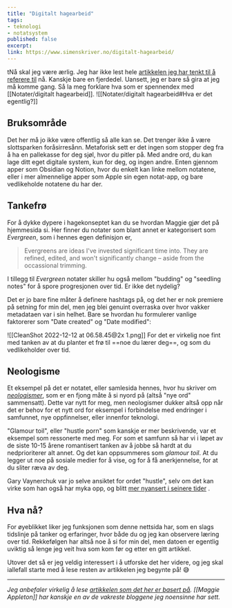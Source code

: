 ```yaml
---
title: "Digitalt hagearbeid"
tags: 
- teknologi
- notatsystem
published: false
excerpt: 
link: https://www.simenskriver.no/digitalt-hagearbeid/
---
```

tNå skal jeg være ærlig. Jeg har ikke lest hele [artikkelen jeg har tenkt til å referere til](https://maggieappleton.com/garden-history) nå. Kanskje bare en fjerdedel. Uansett, jeg er bare så gira at jeg må komme gang. Så la meg forklare hva som er spennendex med [[Notater/digitalt hagearbeid]].
![[Notater/digitalt hagearbeid#Hva er det egentlig?]]

## Bruksområde

Det her må jo ikke være offentlig så alle kan se. Det trenger ikke å være slottsparken foråsirresånn. Metaforisk sett er det ingen som stopper deg fra å ha en pallekasse for deg sjøl, hvor du pitler på. Med andre ord, du kan lage ditt eget digitale system, kun for deg, og ingen andre. Enten gjennom apper som Obsidian og Notion, hvor du enkelt kan linke mellom notatene, eller i mer almennelige apper som Apple sin egen notat-app, og bare vedlikeholde notatene du har der.

## Tankefrø

For å dykke dypere i hagekonseptet kan du se hvordan Maggie gjør det på hjemmesida si. Her finner du notater som blant annet er kategorisert som *Evergreen*, som i hennes egen definisjon er,
> Evergreens are ideas I've invested significant time into. They are refined, edited, and won't significantly change – aside from the occassional trimming.

I tillegg til *Evergreen* notater skiller hu også mellom "budding" og "seedling notes" for å spore progresjonen over tid. Er ikke det nydelig?

Det er jo bare fine måter å definere hashtags på, og det her er nok premiere på setning for min del, men jeg blei genuint overraska over hvor vakker metadataen var i sin helhet. Bare se hvordan hu formulerer vanlige faktorerer som "Date created" og "Date modified":

![[CleanShot 2022-12-12 at 06.58.45@2x 1.png]]
For det er virkelig noe fint med tanken av at du planter et frø til ==noe du lærer deg==, og som du vedlikeholder over tid. 

## Neologisme

Et eksempel på det er notatet, eller samlesida hennes, hvor hu skriver om [*neologismer*](https://maggieappleton.com/neologisms), som er en fjong måte å si nyord på (altså "nye ord" sammensatt). Dette var nytt for meg, men neologismer dukker altså opp når det er behov for et nytt ord for eksempel i forbindelse med endringer i samfunnet, nye oppfinnelser, eller innenfor teknologi.

"Glamour toil", eller "hustle porn" som kanskje er mer beskrivende, var et eksempel som ressonerte med meg. For som et samfunn så har vi i løpet av de siste 10-15 årene romantisert tanken av å jobbe så hardt at du nedprioriterer alt annet. Og det kan oppsummeres som *glamour toil*. At du legger ut noe på sosiale medier for å vise, og for å få anerkjennelse, for at du sliter ræva av deg.

Gary Vaynerchuk var jo selve ansiktet for ordet "hustle", selv om det kan virke som han også har myka opp, og blitt [mer nyansert i seinere tider](https://youtu.be/YKZpDAO3glw?t=180) . 

## Hva nå?

For øyeblikket liker jeg funksjonen som denne nettsida har, som en slags tidslinje på tanker og erfaringer, hvor både du og jeg kan observere læring over tid. Rekkefølgen har altså noe å si for min del, men datoen er egentlig uviktig så lenge jeg veit hva som kom før og etter en gitt artikkel.

Utover det så er jeg veldig interessert i å utforske det her videre, og jeg skal iallefall starte med å lese resten av artikkelen jeg begynte på! 😅

---
_Jeg anbefaler virkelig å lese [artikkelen som det her er basert på](https://maggieappleton.com/garden-history). [[Maggie Appleton]] har kanskje en av de vakreste bloggene jeg noensinne har sett._

